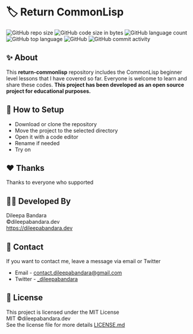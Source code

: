 # 🏷️ Return CommonLisp

<!-- ![commonlisp Logo](https://img.icons8.com/color/98/000000/commonlisp.png) -->


![GitHub repo size](https://img.shields.io/github/repo-size/dileepabandara/return-commonlisp?color=red&label=repository%20size)
![GitHub code size in bytes](https://img.shields.io/github/languages/code-size/dileepabandara/return-commonlisp?color=red)
![GitHub language count](https://img.shields.io/github/languages/count/dileepabandara/return-commonlisp)
![GitHub top language](https://img.shields.io/github/languages/top/dileepabandara/return-commonlisp)
![GitHub](https://img.shields.io/github/license/dileepabandara/return-commonlisp?color=yellow)
![GitHub commit activity](https://img.shields.io/github/commit-activity/m/dileepabandara/return-commonlisp?color=brightgreen&label=commits)

## ✨ About

This **return-commonlisp** repository includes the CommonLisp beginner level lessons that I have covered so far. Everyone is welcome to learn and share these codes. **This project has been developed as an open source project for educational purposes.**

## 🍃 How to Setup

- Download or clone the repository
- Move the project to the selected directory
- Open it with a code editor
- Rename if needed
- Try on

## ❤️ Thanks

Thanks to everyone who supported

## 👨‍💻 Developed By

Dileepa Bandara  
©dileepabandara.dev  
https://dileepabandara.dev

## 💬 Contact

If you want to contact me, leave a message via email or Twitter

- Email - <contact.dileepabandara@gmail.com>
- Twitter - [_dileepabandara](https://twitter.com/_dileepabandara)

## 📜 License

This project is licensed under the MIT License  
MIT ©dileepabandara.dev  
See the license file for more details [LICENSE.md](https://github.com/dileepabandara/return-commonlisp/blob/main/LICENSE)

